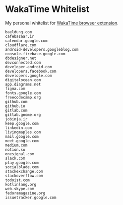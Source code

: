 # WakaTime Whitelist
My personal whitelist for [WakaTime browser extension](https://chrome.google.com/webstore/detail/wakatime/jnbbnacmeggbgdjgaoojpmhdlkkpblgi).

```
baeldung.com
cafebazaar.ir
calendar.google.com
cloudflare.com
android-developers.googleblog.com
console.firebase.google.com
dbdesigner.net
devconnected.com
developer.android.com
developers.facebook.com
developers.google.com
digitalocean.com
app.diagrams.net
figma.com
fonts.google.com
freecodecamp.org
github.com
github.io
gitlab.com
gitlab.gnome.org
jobinja.ir
keep.google.com
linkedin.com
livingmaples.com
mail.google.com
meet.google.com
medium.com
notion.so
onesignal.com
slack.com
play.google.com
socialblade.com
stackexchange.com
stackoverflow.com
todoist.com
kotlinlang.org
web.skype.com
fedoramagazine.org
issuetracker.google.com
```
